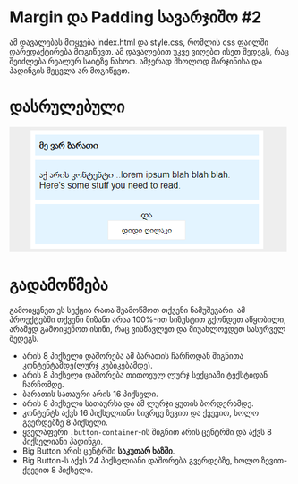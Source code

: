 # Margin და Padding სავარჯიშო #2

ამ დავალებას მოყვება index.html და style.css, რომლის css ფაილში დარედაქტირება მოგიწევთ. ამ დავალებით უკვე ვიღებთ ისეთ შედეგს, რაც შეიძლება რეალურ საიტზე ნახოთ. ამჯერად მხოლოდ მარჯინისა და პადინგის შეცვლა არ მოგიწევთ.

# დასრულებული

![dasrulebuli](https://raw.githubusercontent.com/XazyProject/css-davalebebi/main/margin-da-padding/02-margin-da-padding-2/dasrulebuli.png)

# გადამოწმება

გამოიყენეთ ეს სექცია რათა შეამოწმოთ თქვენი ნამუშევარი. ამ პროექტებში თქვენი მიზანი არაა 100%-ით სიზუსტით გქონდეთ აწყობილი, არამედ გამოიყენოთ ისინი, რაც ვისწავლეთ და მიუახლოვდეთ სასურველ შედეგს.

- არის 8 პიქსელი დაშორება ამ ბარათის ჩარჩოდან შიგნითა კონტენტამდე(ლურჯ კუბიკებამდე).
- არის 8 პიქსელი დაშორება თითოეულ ლურჯ სექციაში ტექსტიდან ჩარჩომდე.
- ბარათის სათაური არის 16 პიქსელი.
- არის 8 პიქსელი სათაურსა და ამ ლურჯი ყუთის ბორდერამდე.
- კონტენტს აქვს 16 პიქსელიანი სივრცე ზევით და ქვევით, ხოლო გვერდებზე 8 პიქსელი.
- ყველაფერი `.button-container`-ის შიგნით არის ცენტრში და აქვს 8 პიქსელიანი პადინგი.
- Big Button არის ცენტრში **საკუთარ ხაზში**.
- Big Button-ს აქვს 24 პიქსელიანი დაშორება გვერდებზე, ხოლო ზევით-ქვევით 8 პიქსელი.